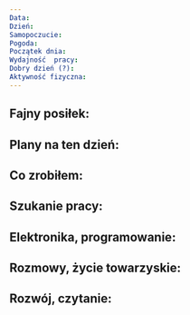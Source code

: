 ```yaml
---
Data: 
Dzień: 
Samopoczucie: 
Pogoda: 
Początek dnia: 
Wydajność  pracy: 
Dobry dzień (?): 
Aktywność fizyczna:
---
```



## Fajny posiłek:


## Plany na ten dzień:


## Co zrobiłem:


## Szukanie pracy:


## Elektronika, programowanie:


## Rozmowy, życie towarzyskie:


## Rozwój, czytanie:



